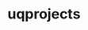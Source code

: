 # uqprojects
<script type="text/javascript">
  if(window.location.href="https://uqeassessment.github.io/uqcommstemplates"){
  window.location.href="https://uqeassessment.github.io/uqcommstemplates/home.html"
  }
  </script>
